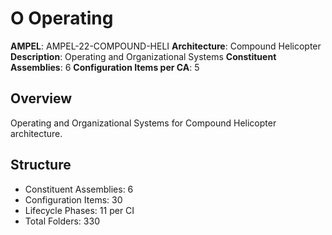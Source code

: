# O Operating

**AMPEL**: AMPEL-22-COMPOUND-HELI
**Architecture**: Compound Helicopter
**Description**: Operating and Organizational Systems
**Constituent Assemblies**: 6
**Configuration Items per CA**: 5

## Overview
Operating and Organizational Systems for Compound Helicopter architecture.

## Structure
- Constituent Assemblies: 6
- Configuration Items: 30
- Lifecycle Phases: 11 per CI
- Total Folders: 330

